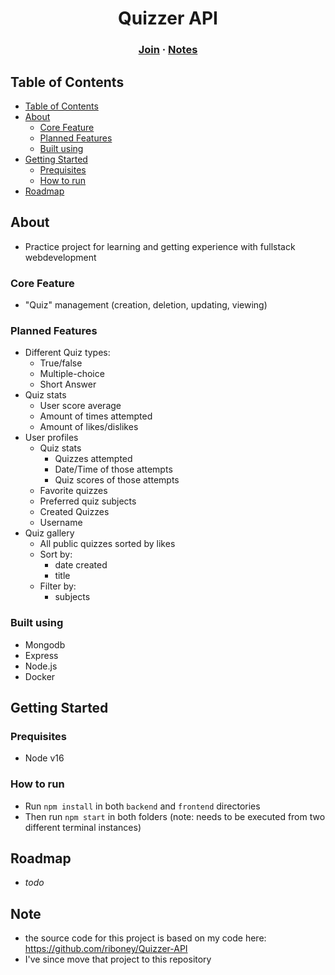 <h1 align="center">Quizzer API</h1>
<h3 align="center">
    <a href="">Join</a> · 
    <a href="#">Notes</a> 
</h3>

## Table of Contents

- [Table of Contents](#table-of-contents)
- [About](#about)
  - [Core Feature](#core-feature)
  - [Planned Features](#planned-features)
  - [Built using](#built-using)
- [Getting Started](#getting-started)
  - [Prequisites](#prequisites)
  - [How to run](#how-to-run)
- [Roadmap](#roadmap)

## About

- Practice project for learning and getting experience with fullstack webdevelopment

### Core Feature

- "Quiz" management (creation, deletion, updating, viewing)

### Planned Features

- Different Quiz types:
  - True/false
  - Multiple-choice
  - Short Answer
- Quiz stats
  - User score average 
  - Amount of times attempted
  - Amount of likes/dislikes
- User profiles
  - Quiz stats
    - Quizzes attempted
    - Date/Time of those attempts
    - Quiz scores of those attempts
  - Favorite quizzes
  - Preferred quiz subjects
  - Created Quizzes
  - Username
- Quiz gallery
  - All public quizzes sorted by likes
  - Sort by:
    - date created
    - title
  - Filter by:
    - subjects

### Built using

- Mongodb
- Express
- Node.js
- Docker

## Getting Started

### Prequisites

- Node v16

### How to run

- Run `npm install` in both `backend` and `frontend` directories
- Then run `npm start` in both folders (note: needs to be executed from two different terminal instances)

## Roadmap

- *todo*

## Note

- the source code for this project is based on my code here: https://github.com/riboney/Quizzer-API
- I've since move that project to this repository
